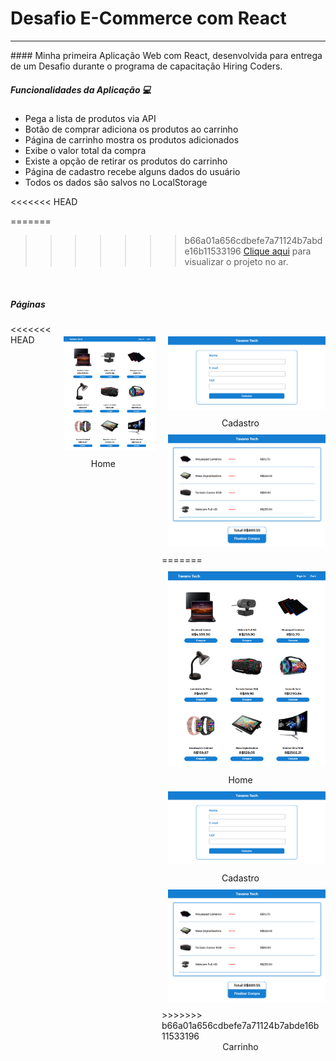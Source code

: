 # Desafio E-Commerce com React
<hr>
#### Minha primeira Aplicação Web com React, desenvolvida para entrega de um Desafio durante o programa de capacitação Hiring Coders.

<br>

##### Funcionalidades da Aplicação :computer:

* Pega a lista de produtos via API
* Botão de comprar adiciona os produtos ao carrinho
* Página de carrinho mostra os produtos adicionados
* Exibe o valor total da compra
* Existe a opção de retirar os produtos do carrinho
* Página de cadastro recebe alguns dados do usuário
* Todos os dados são salvos no LocalStorage

<<<<<<< HEAD

=======
>>>>>>> b66a01a656cdbefe7a71124b7abde16b11533196
[Clique aqui]() para visualizar o projeto no ar.

<br>


##### Páginas

<div style="display:flex">
<<<<<<< HEAD
    <div style="width: 50%; margin: 10px">
        <img src="/imagens/tela1.PNG" width="100%" style="margin:10px">
        <center>Home</center>
    </div>
    <div style="width:50%; margin: 10px">
        <img src="/imagens/tela3.PNG" width="100%" style="margin:10px">
        <center>Cadastro</center>
        <img src="/imagens/tela2.PNG" width="350px" style="margin:10px">
=======
    <div>
        <img src="/imagens/tela1.PNG" width="100%" style="margin:10px">
        <center>Home</center>
    </div>
    <div>
        <img src="/imagens/tela3.PNG" width="100%" style="margin:10px">
        <center>Cadastro</center>
        <img src="/imagens/tela2.PNG" width="100%" style="margin:10px">
>>>>>>> b66a01a656cdbefe7a71124b7abde16b11533196
        <center>Carrinho</center>
    </div>
</div>
